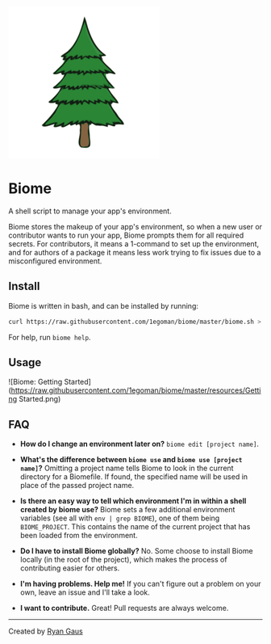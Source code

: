 <img src="https://raw.githubusercontent.com/1egoman/biome/master/resources/logo.png" style="width: 300px;" />

# Biome
A shell script to manage your app's environment.

Biome stores the makeup of your app's environment, so when a new user or contributor wants to run
your app, Biome prompts them for all required secrets. For contributors, it means a 1-command to set
up the environment, and for authors of a package it means less work trying to fix issues due to a
misconfigured environment.

## Install
Biome is written in bash, and can be installed by running:
```bash
curl https://raw.githubusercontent.com/1egoman/biome/master/biome.sh > /usr/local/bin/biome && sudo chmod +x /usr/local/bin/biome
```
For help, run `biome help`.

## Usage
![Biome: Getting Started](https://raw.githubusercontent.com/1egoman/biome/master/resources/Getting Started.png)

## FAQ
- **How do I change an environment later on?** `biome edit [project name]`.

- **What's the difference between `biome use` and `biome use [project name]`?**
Omitting a project name tells Biome to look in the current directory for a Biomefile. If found,
the specified name will be used in place of the passed project name.

- **Is there an easy way to tell which environment I'm in within a shell created by biome use?**
Biome sets a few additional environment variables (see all with `env | grep BIOME`), one of
them being `BIOME_PROJECT`. This contains the name of the current project that has been loaded from
the environment.

- **Do I have to install Biome globally?**
No. Some choose to install Biome locally (in the root of the project), which makes the process of
contributing easier for others.

- **I'm having problems. Help me!**
If you can't figure out a problem on your own, leave an issue and I'll take a look.

- **I want to contribute.**
Great! Pull requests are always welcome.

----------
Created by [Ryan Gaus](http://rgaus.net)
